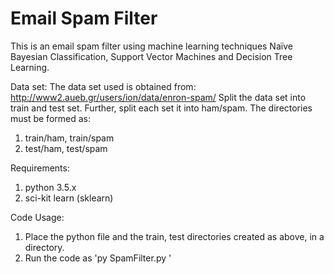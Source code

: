 # Email Spam Filter
This is an email spam filter using machine learning techniques Naïve Bayesian Classification, Support Vector Machines and Decision Tree Learning. 

Data set:
The data set used is obtained from: http://www2.aueb.gr/users/ion/data/enron-spam/
Split the data set into train and test set. Further, split each set it into ham/spam.
The directories must be formed as:
1. train/ham, train/spam
2. test/ham, test/spam

Requirements:
1. python 3.5.x
2. sci-kit learn (sklearn)

Code Usage:
1. Place the python file and the train, test directories created as above, in a directory.
2. Run the code as 'py SpamFilter.py <trainDirName> <testDirName>'
